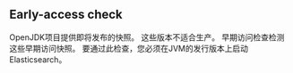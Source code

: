 ## Early-access check

OpenJDK项目提供即将发布的快照。 这些版本不适合生产。 早期访问检查检测这些早期访问快照。 要通过此检查，您必须在JVM的发行版本上启动Elasticsearch。

